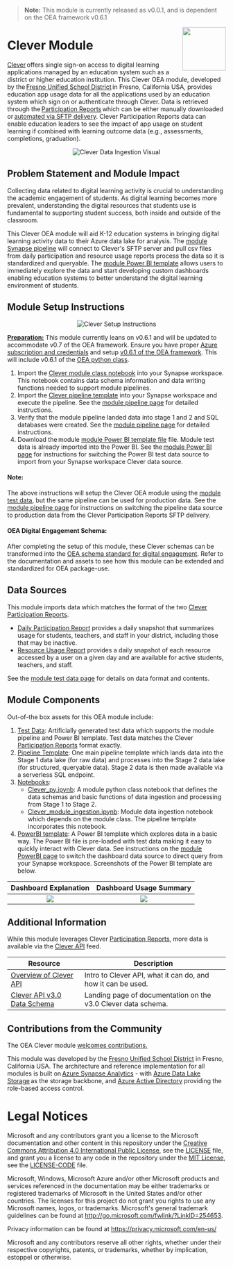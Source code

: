 > **Note:** This module is currently released as v0.0.1, and is dependent on the OEA framework v0.6.1

<img align="right" height="100" src="https://github.com/microsoft/OpenEduAnalytics/blob/main/docs/pics/oea-logo-nobg.png">

# Clever Module

[Clever](https://clever.com/) offers single sign-on access to digital learning applications managed by an education system such as a district or higher education institution. This Clever OEA module, developed by the [Fresno Unified School District](https://www.fresnounified.org/) in Fresno, California USA, provides education app usage data for all the applications used by an education system which sign on or authenticate through Clever. Data is retrieved through the [Participation Reports](https://support.clever.com/hc/s/articles/360049642311) which can be either manually downloaded or [automated via SFTP delivery](https://support.clever.com/hc/s/articles/360049642311?language=en_US#ExportingReports). Clever Participation Reports data can enable education leaders to see the impact of app usage on student learning if combined with learning outcome data (e.g., assessments, completions, graduation). 

<p align="center">
  <img src="https://github.com/cstohlmann/OpenEduAnalytics/blob/main/modules/module_catalog/Clever/docs/images/clever_data_ingestion_map.png" alt="Clever Data Ingestion Visual"/>
</p>

## Problem Statement and Module Impact

Collecting data related to digital learning activity is crucial to understanding the academic engagement of students. As digital learning becomes more prevalent, understanding the digital resources that students use is fundamental to supporting student success, both inside and outside of the classroom. 

This Clever OEA module will aid K-12 education systems in bringing digital learning activity data to their Azure data lake for analysis. The [module Synapse pipeline](https://github.com/microsoft/OpenEduAnalytics/tree/main/modules/module_catalog/Clever/pipeline) will connect to Clever's SFTP server and pull csv files from daily participation and resource usage reports process the data so it is standardized and queryable. The [module Power BI template](https://github.com/microsoft/OpenEduAnalytics/tree/main/modules/module_catalog/Clever/powerbi) allows users to immediately explore the data and start developing custom dashboards enabling education systems to better understand the digital learning environment of students. 

## Module Setup Instructions

<p align="center">
  <img src="https://github.com/cstohlmann/OpenEduAnalytics/blob/main/modules/module_catalog/Clever/docs/images/clever_module_setup_visual.png" alt="Clever Setup Instructions"/>
</p>

<ins><strong>Preparation:</ins></strong> This module currently leans on v0.6.1 and will be updated to accommodate v0.7 of the OEA framework. Ensure you have proper [Azure subscription and credentials](https://github.com/microsoft/OpenEduAnalytics/tree/main/framework) and setup [v0.6.1 of the OEA framework](https://github.com/microsoft/OpenEduAnalytics/tree/main/framework#setup-of-framework-assets). This will include v0.6.1 of the [OEA python class](https://github.com/microsoft/OpenEduAnalytics/blob/main/framework/synapse/notebook/OEA_py.ipynb).

1. Import the [Clever module class notebook](https://github.com/microsoft/OpenEduAnalytics/blob/main/modules/module_catalog/Clever/notebook/Clever_py.ipynb) into your Synapse workspace. This notebook contains data schema information and data writing functions needed to support module pipelines. 
2. Import the [Clever pipeline template](https://github.com/microsoft/OpenEduAnalytics/blob/main/modules/module_catalog/Clever/pipeline/clever_pipeline_template.zip) into your Synapse workspace and execute the pipeline. See the [module pipeline page](https://github.com/microsoft/OpenEduAnalytics/tree/main/modules/module_catalog/Clever/pipeline) for detailed instructions.
3. Verify that the module pipeline landed data into stage 1 and 2 and SQL databases were created. See the [module pipeline page](https://github.com/microsoft/OpenEduAnalytics/tree/main/modules/module_catalog/Clever/pipeline) for detailed instructions.
4. Download the module [module Power BI template file](https://github.com/microsoft/OpenEduAnalytics/tree/main/modules/module_catalog/Clever/powerbi) file. Module test data is already imported into the Power BI. See the [module Power BI page](https://github.com/microsoft/OpenEduAnalytics/tree/main/modules/module_catalog/Clever/powerbi) for instructions for switching the Power BI test data source to import from your Synapse workspace Clever data source. 

#### Note: 
The above instructions will setup the Clever OEA module using the [module test data](https://github.com/microsoft/OpenEduAnalytics/tree/main/modules/module_catalog/Clever/test_data), but the same pipeline can be used for production data. See the [module pipeline page](https://github.com/microsoft/OpenEduAnalytics/tree/main/modules/module_catalog/Clever/pipeline) for instructions on switching the pipeline data source to production data from the Clever Participation Reports SFTP delivery.

#### OEA Digital Engagement Schema:

After completing the setup of this module, these Clever schemas can be transformed into the [OEA schema standard for digital engagement](https://github.com/microsoft/OpenEduAnalytics/tree/main/schemas/schema_catalog/Digital_Engagement_Schema). Refer to the documentation and assets to see how this module can be extended and standardized for OEA package-use.

## Data Sources

This module imports data which matches the format of the two [Clever Participation Reports](https://support.clever.com/hc/s/articles/360049642311).
- [Daily Participation Report](https://support.clever.com/hc/s/articles/360049642311?language=en_US#step2) provides a daily snapshot that summarizes usage for students, teachers, and staff in your district, including those that may be inactive. 
- [Resource Usage Report](https://support.clever.com/hc/s/articles/360049642311?language=en_US#h_7698d144-7ceb-4d63-88b8-e9ca2aa378d2) provides a daily snapshot of each resource accessed by a user on a given day and are available for active students, teachers, and staff. 

See the [module test data page](https://github.com/microsoft/OpenEduAnalytics/tree/main/modules/module_catalog/Clever/test_data) for details on data format and contents.

## Module Components

Out-of-the box assets for this OEA module include: 
1. [Test Data](https://github.com/microsoft/OpenEduAnalytics/tree/main/modules/module_catalog/Clever/test_data): Artificially generated test data which supports the module pipeline and Power BI template. Test data matches the Clever [Participation Reports](https://support.clever.com/hc/s/articles/360049642311) format exactly.
2. [Pipeline Template](https://github.com/microsoft/OpenEduAnalytics/tree/main/modules/module_catalog/Clever/pipeline): One main pipeline template which lands data into the Stage 1 data lake (for raw data) and processes into the Stage 2 data lake (for structured, queryable data). Stage 2 data is then made available via a serverless SQL endpoint.
3. [Notebooks](https://github.com/microsoft/OpenEduAnalytics/tree/main/modules/module_catalog/Clever/notebook): 
    - [Clever_py.ipynb](https://github.com/microsoft/OpenEduAnalytics/blob/main/modules/module_catalog/Clever/notebook/Clever_py.ipynb): A module python class notebook that defines the data schemas and basic functions of data ingestion and processing from Stage 1 to Stage 2.
    - [Clever_module_ingestion.ipynb](https://github.com/microsoft/OpenEduAnalytics/blob/main/modules/module_catalog/Clever/notebook/Clever_module_ingestion.ipynb): Module data ingestion notebook which depends on the module class. The pipeline template incorporates this notebook. 
4. [PowerBI template](https://github.com/microsoft/OpenEduAnalytics/tree/main/modules/module_catalog/Clever/powerbi): A Power BI template which explores data in a basic way. The Power BI file is pre-loaded with test data making it easy to quickly interact with Clever data. See instructions on the [module PowerBI page](https://github.com/microsoft/OpenEduAnalytics/tree/main/modules/module_catalog/Clever/powerbi) to switch the dashboard data source to direct query from your Synapse workspace. Screenshots of the Power BI template are below.

Dashboard Explanation  | Dashboard Usage Summary
:-------------------------:|:-------------------------:
![](https://github.com/microsoft/OpenEduAnalytics/blob/main/modules/module_catalog/Clever/docs/images/Clever%20Module%20Explanation%20Page.png) |  ![](https://github.com/microsoft/OpenEduAnalytics/blob/main/modules/module_catalog/Clever/docs/images/Clever%20Module%20Dashboard%20Sample.png)  

## Additional Information

While this module leverages Clever  [Participation Reports](https://support.clever.com/hc/s/articles/360049642311), more data is available via the [Clever API](https://dev.clever.com/docs/api-overview) feed.

| Resource | Description |
| --- | --- |
| [Overview of Clever API](https://dev.clever.com/docs/api-overview) | Intro to Clever API, what it can do, and how it can be used. |
| [Clever API v3.0 Data Schema](https://docs.google.com/spreadsheets/u/1/d/e/2PACX-1vTY8WSC--TBok-cHjG8itGyqnrj7sCkfyWVzIxeLybwzryW01L9qD8xwhoJDBlWrjOkciOXV34G9ejH/pubhtml) | Landing page of documentation on the v3.0 Clever data schema. |

## Contributions from the Community

The OEA Clever module [welcomes contributions.](https://github.com/microsoft/OpenEduAnalytics/blob/main/docs/license/CONTRIBUTING.md) 

This module was developed by the [Fresno Unified School District](https://www.fresnounified.org/) in Fresno, California USA. The architecture and reference implementation for all modules is built on [Azure Synapse Analytics](https://azure.microsoft.com/en-us/services/synapse-analytics/) - with [Azure Data Lake Storage](https://docs.microsoft.com/en-us/azure/storage/blobs/data-lake-storage-introduction) as the storage backbone, and [Azure Active Directory](https://azure.microsoft.com/en-us/services/active-directory/) providing the role-based access control.

# Legal Notices

Microsoft and any contributors grant you a license to the Microsoft documentation and other content
in this repository under the [Creative Commons Attribution 4.0 International Public License](https://creativecommons.org/licenses/by/4.0/legalcode),
see the [LICENSE](LICENSE) file, and grant you a license to any code in the repository under the [MIT License](https://opensource.org/licenses/MIT), see the
[LICENSE-CODE](LICENSE-CODE) file.

Microsoft, Windows, Microsoft Azure and/or other Microsoft products and services referenced in the documentation
may be either trademarks or registered trademarks of Microsoft in the United States and/or other countries.
The licenses for this project do not grant you rights to use any Microsoft names, logos, or trademarks.
Microsoft's general trademark guidelines can be found at http://go.microsoft.com/fwlink/?LinkID=254653.

Privacy information can be found at https://privacy.microsoft.com/en-us/

Microsoft and any contributors reserve all other rights, whether under their respective copyrights, patents,
or trademarks, whether by implication, estoppel or otherwise.

